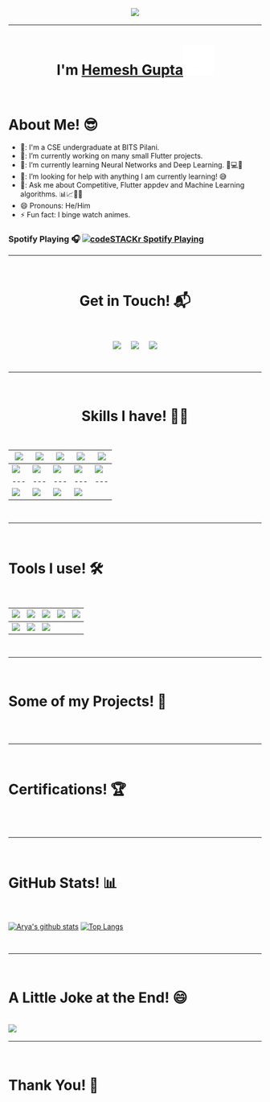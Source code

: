 <p align="center">
  <img src="https://miro.medium.com/max/2048/1*OohqW5DGh9CQS4hLY5FXzA.png" height="230"/>
</p>
<hr>
<h1 align="center">I'm <a href="https://github.com/Aryagm">Hemesh Gupta<a><img src="https://github.com/Kathryn-Jie/Kathryn-Jie/blob/main/wave.gif" width="60px"/></h1>
<Br>
<h1>About Me! 😎</h1>

- 🏫: I'm a CSE undergraduate at BITS Pilani.
- 🔭: I’m currently working on many small Flutter projects.
- 🌱: I’m currently learning Neural Networks and Deep Learning. 🧠💻🤖
- 🤔: I’m looking for help with anything I am currently learning! 😅
- 💬: Ask me about Competitive, Flutter appdev and Machine Learning algorithms. 📊📈🤖🧠
- 😄  Pronouns: He/Him
- ⚡  Fun fact: I binge watch animes.

### Spotify Playing 🎧 [<img src="https://now-playing-codestackr.vercel.app/api/spotify-playing" alt="codeSTACKr Spotify Playing" width="350" />](https://open.spotify.com/user/wpms4u1gg2flefzlf16cjp49d)
  
<hr>
<Br>
<h1 align="center">Get in Touch! 📬</h1>
<Br>
<p align="center">
<a href="https://www.linkedin.com/in/hgpt185" target="blank"><img align="center" src="https://img.shields.io/badge/Hemesh Gupta-0077B5?style=for-the-badge&logo=linkedin&logoColor=white" /></a> &nbsp;&nbsp;&nbsp;  <a href="mailto:hgpt185@gmail.com" target="blank"><img align="center" src="https://img.shields.io/badge/hgpt185@gmail.com-D14836?style=for-the-badge&logo=gmail&logoColor=white" /></a>    &nbsp;&nbsp;&nbsp;       <a href="https://www.github.com/hgpt185" target="blank"><img align="center" src="https://img.shields.io/badge/Hemesh-100000?style=for-the-badge&logo=github&logoColor=white" /></a>
</p>
  
<Br>
<hr>
<Br>
<h1 align="center">Skills I have! 🤸‍♂</h1>
<Br>
  
|![](https://img.shields.io/badge/Machine%20Learning-brightgreen?style=for-the-badge)|![](https://img.shields.io/badge/ML-Supervized%20Learning-brightgreen?style=for-the-badge)|![](https://img.shields.io/badge/ML-Unsupervized%20Learning-brightgreen?style=for-the-badge)|![](https://img.shields.io/badge/Web%20Scraping-red?style=for-the-badge)|![](https://img.shields.io/badge/Dashboards-red?style=for-the-badge)|
|---|---|---|---|---|
|![](https://img.shields.io/badge/Languages-pink?style=for-the-badge)|![](https://img.shields.io/badge/L-C++-pink?style=for-the-badge)|![](https://img.shields.io/badge/L-C-pink?style=for-the-badge)|![](https://img.shields.io/badge/L-pyhton-pink?style=for-the-badge)|![](https://img.shields.io/badge/L-Java-pink?style=for-the-badge)|
|---|---|---|---|---|
|![](https://img.shields.io/badge/App%20Development-blue?style=for-the-badge)|![](https://img.shields.io/badge/AD-Flutter-blue?style=for-the-badge)|![](https://img.shields.io/badge/AD-Native-blue?style=for-the-badge)|![](https://img.shields.io/badge/And%20More!-yellow?style=for-the-badge)|

  
  
<Br>
<hr>
<Br>
<h1>Tools I use! 🛠️</h1>
<Br>
 
|![](https://img.shields.io/badge/Python-FFD43B?style=for-the-badge&logo=python&logoColor=darkgreen)|![](https://img.shields.io/badge/TensorFlow-FF6F00?style=for-the-badge&logo=TensorFlow&logoColor=white)|![](https://img.shields.io/badge/scikit_learn-F7931E?style=for-the-badge&logo=scikit-learn&logoColor=white)|![](https://img.shields.io/badge/Keras-D00000?style=for-the-badge&logo=Keras&logoColor=white)|![](https://img.shields.io/badge/Jupyter-F37626.svg?&style=for-the-badge&logo=Jupyter&logoColor=white)|
|---|---|---|---|---|
|![](https://img.shields.io/badge/Pandas-2C2D72?style=for-the-badge&logo=pandas&logoColor=white)|![](https://img.shields.io/badge/Numpy-777BB4?style=for-the-badge&logo=numpy&logoColor=white)|![](https://img.shields.io/badge/And%20More!-yellow?style=for-the-badge)|
  

<Br>
<hr>
<Br>
<h1>Some of my Projects! 🎨</h1>
<Br>
  
<!-- [![Readme Card](https://github-readme-stats.vercel.app/api/pin/?username=hgpt185&repo='''repo name'''&show_owner=true)](link) -->

<Br>
<hr>
<Br>
<h1>Certifications! 🏆</h1>
<Br>
  


<Br>
<hr>
<Br>
<h1>GitHub Stats! 📊</h1>
<Br>
  
[![Arya's github stats](https://github-readme-stats.vercel.app/api?username=hgpt185&show_icons=true&theme=merko)](https://github.com/hgpt185/github-readme-stats) [![Top Langs](https://github-readme-stats.vercel.app/api/top-langs/?username=Aryagm&layout=compact&theme=merko)](https://github.com/hgpt185/github-readme-stats)

 
<Br>
<hr>
<Br>
<h1>A Little Joke at the End! 😄</h1>
<Br>
  
<img src="https://ih1.redbubble.net/image.471887531.0381/raf,750x1000,075,t,000000:44f0b734a5.u4.jpg"/>
  
  
  
<Br>
<hr>
<Br>
<h1>Thank You! 🤵 </h1>
<Br>

